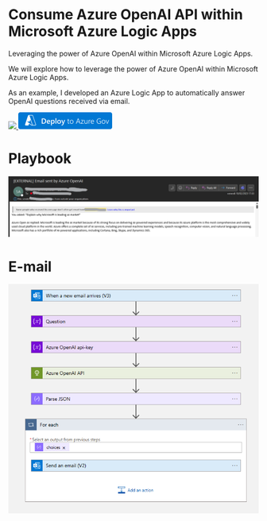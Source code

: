 # Consume Azure OpenAI API within Microsoft Azure Logic Apps
Leveraging the power of Azure OpenAI within Microsoft Azure Logic Apps.

We will explore how to leverage the power of Azure OpenAI within Microsoft Azure Logic Apps.

As an example, I developed an Azure Logic App to automatically answer OpenAI questions received via email.

<a href="https://portal.azure.com/#create/Microsoft.Template/uri/https%3A%2F%2Fraw.githubusercontent.com%2Fformat81%2FAzureOpenAI-LogicApp%2Fmain%2Fazuredeploy.json" target="_blank">
    <img src="https://aka.ms/deploytoazurebutton"/>
</a>
<a href="https://portal.azure.com/#create/Microsoft.Template/uri/https%3A%2F%2Fraw.githubusercontent.com%2Fformat81%2FAzureOpenAI-LogicApp%2Fmain%2Fazuredeploy.json" target="_blank">
<img src="https://raw.githubusercontent.com/Azure/azure-quickstart-templates/master/1-CONTRIBUTION-GUIDE/images/deploytoazuregov.png"/>
</a>

# Playbook
![Playbook](images/email.png)

# E-mail
![E-mail](images/playbook.png)
